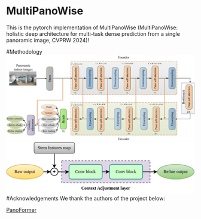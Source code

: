 # MultiPanoWise
This is the pytorch implementation of MultiPanoWise (MultiPanoWise: holistic deep architecture for multi-task dense prediction from a single panoramic image, CVPRW 2024)!

#Methodology
![process](./img/process_diagram.jpg)
![adjustment](./img/architecture.jpg)
#Acknowledgements
We thank the authors of the project below:

[PanoFormer](https://github.com/zhijieshen-bjtu/PanoFormer)


